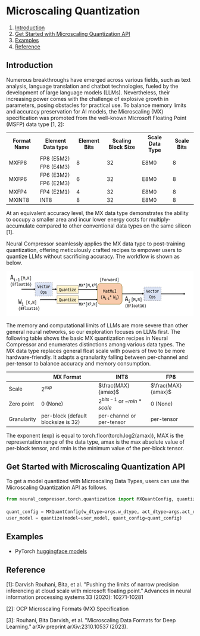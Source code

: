 Microscaling Quantization
===============

1. [Introduction](#introduction)
2. [Get Started with Microscaling Quantization API](#get-start-with-microscaling-quantization-api)
3. [Examples](#examples)
4. [Reference](#reference)

## Introduction

Numerous breakthroughs have emerged across various fields, such as text analysis, language translation and chatbot technologies, fueled by the development of large language models (LLMs). Nevertheless, their increasing power comes with the challenge of explosive growth in parameters, posing obstacles for practical use. To balance memory limits and accuracy preservation for AI models, the Microscaling (MX) specification was promoted from the well-known Microsoft Floating Point (MSFP) data type [1, 2]:

<table>
  <tr>
    <th>Format Name</th>
    <th>Element Data type</th>
    <th>Element Bits</th>
    <th>Scaling Block Size</th>
    <th>Scale Data Type</th> 
    <th>Scale Bits</th>
  </tr>
  <tr>
    <td rowspan="2">MXFP8</td>
    <td>FP8 (E5M2)</td>
    <td rowspan="2">8</td>
    <td rowspan="2">32</td>
    <td rowspan="2">E8M0</td>
    <td rowspan="2">8</td>
  </tr>
  <tr>
    <td>FP8 (E4M3)</td>
  </tr>
  <tr>
    <td rowspan="2">MXFP6</td>
    <td>FP6 (E3M2)</td>
    <td rowspan="2">6</td>
    <td rowspan="2">32</td>
    <td rowspan="2">E8M0</td>
    <td rowspan="2">8</td>
  </tr>
  <tr>
    <td>FP6 (E2M3)</td>
  </tr>
  <tr>
    <td>MXFP4</td>
    <td>FP4 (E2M1)</td>
    <td>4</td>
    <td>32</td>
    <td>E8M0</td> 
    <td>8</td>
  </tr>
  <tr>
    <td>MXINT8</td>
    <td>INT8</td>
    <td>8</td>
    <td>32</td>
    <td>E8M0</td> 
    <td>8</td>
  </tr>
</table>


At an equivalent accuracy level, the MX data type demonstrates the ability to occupy a smaller area and incur lower energy costs for multiply-accumulate compared to other conventional data types on the same silicon [1].

Neural Compressor seamlessly applies the MX data type to post-training quantization, offering meticulously crafted recipes to empower users to quantize LLMs without sacrificing accuracy. The workflow is shown as below.

<a target="_blank" href="./imgs/mx_workflow.png" text-align:left>
    <left> 
        <img src="./imgs/mx_workflow.png" alt="Workflow of MX Quant (source [3])" height=120> 
    </left>
</a>

The memory and computational limits of LLMs are more severe than other general neural networks, so our exploration focuses on LLMs first. The following table shows the basic MX quantization recipes in Neural Compressor and enumerates distinctions among various data types. The MX data type replaces general float scale with powers of two to be more hardware-friendly. It adapts a granularity falling between per-channel and per-tensor to balance accuracy and memory consumption.

|            | MX Format |  INT8  |  FP8  |
|------------|--------------|------------|------------|
|  Scale  |   $2^{exp}$   |  $\frac{MAX}{amax}$  |  $\frac{MAX}{amax}$  |
|  Zero point  |   0 (None)   | $2^{bits - 1}$ or $-min * scale$ |   0 (None)   |
|  Granularity  |  per-block (default blocksize is 32)   |  per-channel or per-tensor  | per-tensor  |

The exponent (exp) is equal to torch.floor(torch.log2(amax)), MAX is the representation range of the data type, amax is the max absolute value of per-block tensor, and rmin is the minimum value of the per-block tensor.


## Get Started with Microscaling Quantization API

To get a model quantized with Microscaling Data Types, users can use the Microscaling Quantization API as follows.

```python
from neural_compressor.torch.quantization import MXQuantConfig, quantize

quant_config = MXQuantConfig(w_dtype=args.w_dtype, act_dtype=args.act_dtype, weight_only=args.woq)
user_model = quantize(model=user_model, quant_config=quant_config)
```

## Examples

- PyTorch [huggingface models](/examples/3.x_api/pytorch/nlp/huggingface_models/language-modeling/quantization/mx)


## Reference

[1]: Darvish Rouhani, Bita, et al. "Pushing the limits of narrow precision inferencing at cloud scale with microsoft floating point." Advances in neural information processing systems 33 (2020): 10271-10281 

[2]: OCP Microscaling Formats (MX) Specification

[3]: Rouhani, Bita Darvish, et al. "Microscaling Data Formats for Deep Learning." arXiv preprint arXiv:2310.10537 (2023). 
